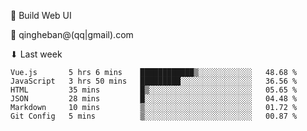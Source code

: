 🧙 Build Web UI

📧 qingheban@(qq|gmail).com

⬇ Last week

<!--START_SECTION:waka-->

```text
Vue.js       5 hrs 6 mins    ████████████▒░░░░░░░░░░░░   48.68 %
JavaScript   3 hrs 50 mins   █████████░░░░░░░░░░░░░░░░   36.56 %
HTML         35 mins         █▒░░░░░░░░░░░░░░░░░░░░░░░   05.65 %
JSON         28 mins         █░░░░░░░░░░░░░░░░░░░░░░░░   04.48 %
Markdown     10 mins         ▒░░░░░░░░░░░░░░░░░░░░░░░░   01.72 %
Git Config   5 mins          ▒░░░░░░░░░░░░░░░░░░░░░░░░   00.87 %
```

<!--END_SECTION:waka-->

<!--
**banqinghe/banqinghe** is a ✨ _special_ ✨ repository because its `README.md` (this file) appears on your GitHub profile.

Here are some ideas to get you started:

- 🔭 I’m currently working on ...
- 🌱 I’m currently learning ...
- 👯 I’m looking to collaborate on ...
- 🤔 I’m looking for help with ...
- 💬 Ask me about ...
- 📫 How to reach me: ...
- 😄 Pronouns: ...
- ⚡ Fun fact: ...
-->
